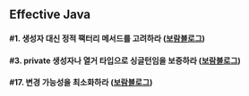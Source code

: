 ## Effective Java
#### #1. 생성자 대신 정적 팩터리 메서드를 고려하라 ([보람블로그](https://velog.io/@bona/Effective-Java-1-%EC%83%9D%EC%84%B1%EC%9E%90-%EB%8C%80%EC%8B%A0-%EC%A0%95%EC%A0%81-%ED%8C%A9%ED%84%B0%EB%A6%AC-%EB%A9%94%EC%84%9C%EB%93%9C%EB%A5%BC-%EA%B3%A0%EB%A0%A4%ED%95%98%EB%9D%BC))

#### #3. private 생성자나 열거 타입으로 싱글턴임을 보증하라 ([보람블로그](https://velog.io/@bona/Effective-Java-3.-private-%EC%83%9D%EC%84%B1%EC%9E%90%EB%82%98-%EC%97%B4%EA%B1%B0-%ED%83%80%EC%9E%85%EC%9C%BC%EB%A1%9C-%EC%8B%B1%EA%B8%80%ED%84%B4%EC%9E%84%EC%9D%84-%EB%B3%B4%EC%A6%9D%ED%95%98%EB%9D%BC))

#### #17. 변경 가능성을 최소화하라 ([보람블로그](https://velog.io/@bona/Effective-Java-17.-%EB%B3%80%EA%B2%BD-%EA%B0%80%EB%8A%A5%EC%84%B1%EC%9D%84-%EC%B5%9C%EC%86%8C%ED%99%94%ED%95%98%EB%9D%BC))

